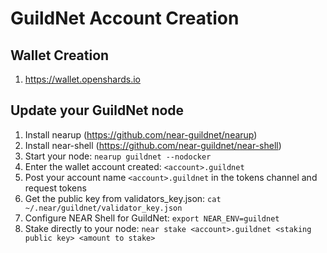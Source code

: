 # GuildNet Account Creation

## Wallet Creation
1. https://wallet.openshards.io


## Update your GuildNet node
1. Install nearup (https://github.com/near-guildnet/nearup)
2. Install near-shell (https://github.com/near-guildnet/near-shell)
3. Start your node: `nearup guildnet --nodocker`
4. Enter the wallet account created: `<account>.guildnet `
5. Post your account name `<account>.guildnet` in the tokens channel and request tokens
6. Get the public key from validators_key.json: `cat ~/.near/guildnet/validator_key.json`
7. Configure NEAR Shell for GuildNet: `export NEAR_ENV=guildnet`
8. Stake directly to your node: `near stake <account>.guildnet <staking public key> <amount to stake>`

